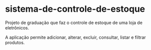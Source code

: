 # sistema-de-controle-de-estoque
Projeto de graduação que faz o controle de estoque de uma loja de eletrônicos.

A aplicação permite adicionar, alterar, excluir, consultar, listar e filtrar produtos.

